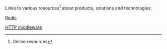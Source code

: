 Links to various resources[^1] about products, solutions and technologies:

[Redis](Redis.md)

[HTTP middleware](middleware.md)

[^1]: Online resources
